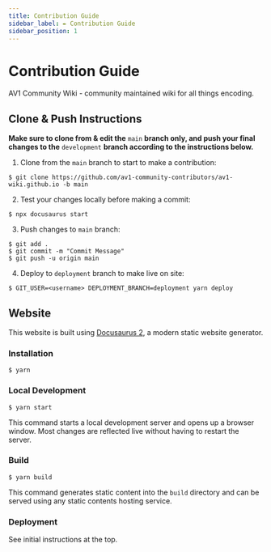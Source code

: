 ```yaml
---
title: Contribution Guide
sidebar_label: ✒️ Contribution Guide
sidebar_position: 1
---
```


# Contribution Guide

AV1 Community Wiki - community maintained wiki for all things encoding.

## Clone & Push Instructions
**Make sure to clone from & edit the** `main` **branch only, and push your final changes to the** `development` **branch according to the instructions below.**

1. Clone from the `main` branch to start to make a contribution:
```
$ git clone https://github.com/av1-community-contributors/av1-wiki.github.io -b main
```
2. Test your changes locally before making a commit:
```
$ npx docusaurus start
```
3. Push changes to `main` branch:
```
$ git add .
$ git commit -m "Commit Message"
$ git push -u origin main
```

4. Deploy to `deployment` branch to make live on site:
```
$ GIT_USER=<username> DEPLOYMENT_BRANCH=deployment yarn deploy
```

## Website

This website is built using [Docusaurus 2](https://docusaurus.io/), a modern static website generator.

### Installation

```
$ yarn
```

### Local Development

```
$ yarn start
```

This command starts a local development server and opens up a browser window. Most changes are reflected live without having to restart the server.

### Build

```
$ yarn build
```

This command generates static content into the `build` directory and can be served using any static contents hosting service.

### Deployment

See initial instructions at the top.